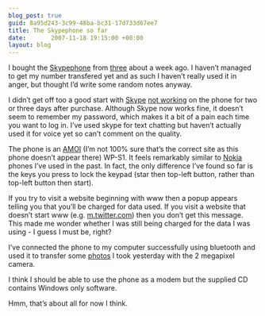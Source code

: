 ```yaml
---
blog_post: true
guid: 8a95d243-3c99-48ba-bc31-17d733d67ee7
title: The Skypephone so far
date:       2007-11-18 19:15:00 +00:00
layout: blog
---
```


I bought the
[Skypephone](http://www.skype.com/intl/en/allfeatures/3skypephone/) from
[three](http://three.co.uk) about a week ago. I haven’t managed to get
my number transfered yet and as such I haven’t really used it in anger,
but thought I’d write some random notes anyway.

I didn’t get off too a good start with [Skype](http://www.skype.com)
[not working](http://3skypephone.com/forum/viewtopic.php?t=154) on the
phone for two or three days after purchase. Although Skype now works
fine, it doesn’t seem to remember my password, which makes it a bit of a
pain each time you want to log in. I’ve used skype for text chatting but
haven’t actually used it for voice yet so can’t comment on the quality.

The phone is an [AMOI](http://www.amoi.com) (I’m not 100% sure that’s
the correct site as this phone doesn’t appear there) WP-S1. It feels
remarkably similar to [Nokia](http://www.nokia.com) phones I’ve used in
the past. In fact, the only difference I’ve found so far is the keys you
press to lock the keypad (star then top-left button, rather than
top-left button then start).

If you try to visit a website beginning with www then a popup appears
telling you that you’ll be charged for data used. If you visit a website
that doesn’t start www (e.g. [m.twitter.com](http://m.twitter.com)) then
you don’t get this message. This made me wonder whether I was still
being charged for the data I was using - I guess I must be, right?

I’ve connected the phone to my computer successfully using bluetooth and
used it to transfer some
[photos](http://flickr.com/photos/chrisjroos/sets/72157603224666780/) I
took yesterday with the 2 megapixel camera.

I think I should be able to use the phone as a modem but the supplied CD
contains Windows only software.

Hmm, that’s about all for now I think.
